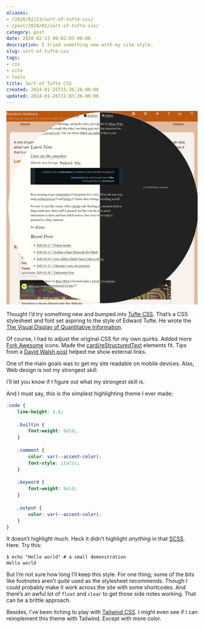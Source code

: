 ```yaml
---
aliases:
- /2020/02/23/sort-of-tufte-css/
- /post/2020/02/sort-of-tufte-css/
category: post
date: 2020-02-23 00:02:03-08:00
description: I tried something new with my site style.
slug: sort-of-tufte-css
tags:
- css
- site
- tools
title: Sort of Tufte CSS
created: 2024-01-15T15:26:28-08:00
updated: 2024-01-26T11:03:26-08:00
---
```


![attachments/img/2020/cover-2020-02-23.png](../../../attachments/img/2020/cover-2020-02-23.png)

Thought I’d try something new and bumped into [Tufte CSS](https://edwardtufte.github.io/tufte-css/). That’s a CSS stylesheet and font set aspiring to the style of Edward Tufte. He wrote the [The Visual Display of Quantitative Information](https://www.edwardtufte.com/tufte/books_vdqi).

Of course, I had to adjust the original CSS for my own quirks. Added more [Fork Awesome](https://forkaweso.me/) icons. Made the [card/reStructuredText](../../../card/reStructuredText.md) elements fit. Tips from a [David Walsh post](https://davidwalsh.name/external-links-css) helped me show external links.

One of the main goals was to get my site readable on mobile devices. Alas, Web design is not my strongest skill.

I’ll let you know if I figure out what my strongest skill *is*.

And I must say, this is the simplest highlighting theme I ever made:

````scss
.code {
    line-height: 1.6;

    .builtin {
        font-weight: bold;
    }

    .comment {
        color: var(--accent-color);
        font-style: italic;
    }

    .keyword {
        font-weight: bold;
    }

    .output {
        color: var(--accent-color);
    }
}
````

It doesn’t highlight much. Heck it didn’t highlight *anything* in that [SCSS](https://sass-lang.com/). Here. Try this:

````console
$ echo "Hello world" # a small demonstration
Hello world
````

But I’m not sure how long I’ll keep this style. For one thing, some of the bits like footnotes aren’t *quite* used as the stylesheet recommends. Though I could probably make it work across the site with some shortcodes. And there’s an awful lot of `float` and `clear` to get those side notes working. That can be a brittle approach.

Besides, I’ve been itching to play with [Tailwind CSS](https://tailwindcss.com/). I might even see if I can reimplement this theme with Tailwind. Except with more color.
